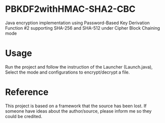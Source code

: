 # PBKDF2withHMAC-SHA2-CBC
Java encryption implementation using Password-Based Key Derivation Function #2 supporting SHA-256 and SHA-512 under Cipher Block Chaining mode

# Usage
Run the project and follow the instruction of the Launcher (Launch.java), Select the mode and configurations to encrypt/decrypt a file.

# Reference
This project is based on a framework that the source has been lost. If someone have ideas about the author/source, please inform me so they could be credited.
